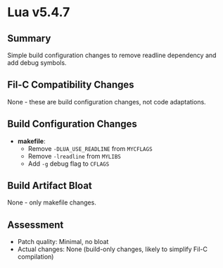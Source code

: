 # Lua v5.4.7

## Summary
Simple build configuration changes to remove readline dependency and add debug symbols.

## Fil-C Compatibility Changes
None - these are build configuration changes, not code adaptations.

## Build Configuration Changes
- **makefile**: 
  - Remove `-DLUA_USE_READLINE` from `MYCFLAGS`
  - Remove `-lreadline` from `MYLIBS`
  - Add `-g` debug flag to `CFLAGS`

## Build Artifact Bloat
None - only makefile changes.

## Assessment
- Patch quality: Minimal, no bloat
- Actual changes: None (build-only changes, likely to simplify Fil-C compilation)

